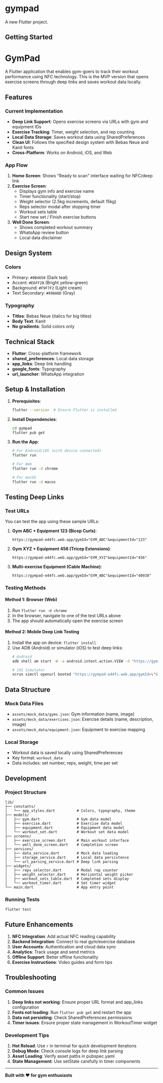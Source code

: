 # gympad

A new Flutter project.

## Getting Started

# GymPad

A Flutter application that enables gym-goers to track their workout performance using NFC technology. This is the MVP version that opens exercise screens through deep links and saves workout data locally.

## Features

### Current Implementation
- **Deep Link Support**: Opens exercise screens via URLs with gym and equipment IDs
- **Exercise Tracking**: Timer, weight selection, and rep counting
- **Local Data Storage**: Saves workout data using SharedPreferences
- **Clean UI**: Follows the specified design system with Bebas Neue and Kanit fonts
- **Cross-Platform**: Works on Android, iOS, and Web

### App Flow
1. **Home Screen**: Shows "Ready to scan" interface waiting for NFC/deep link
2. **Exercise Screen**: 
   - Displays gym info and exercise name
   - Timer functionality (start/stop)
   - Weight selector (2.5kg increments, default 15kg)
   - Reps selector modal after stopping timer
   - Workout sets table
   - Start new set / Finish exercise buttons
3. **Well Done Screen**: 
   - Shows completed workout summary
   - WhatsApp review button
   - Local data disclaimer

## Design System

### Colors
- Primary: `#0B4650` (Dark teal)
- Accent: `#E6FF2B` (Bright yellow-green)
- Background: `#F9F7F2` (Light cream)
- Text Secondary: `#898A8D` (Gray)

### Typography
- **Titles**: Bebas Neue (italics for big titles)
- **Body Text**: Kanit
- **No gradients**: Solid colors only

## Technical Stack

- **Flutter**: Cross-platform framework
- **shared_preferences**: Local data storage
- **app_links**: Deep link handling
- **google_fonts**: Typography
- **url_launcher**: WhatsApp integration

## Setup & Installation

1. **Prerequisites**:
   ```bash
   flutter --version  # Ensure Flutter is installed
   ```

2. **Install Dependencies**:
   ```bash
   cd gympad
   flutter pub get
   ```

3. **Run the App**:
   ```bash
   # For Android/iOS (with device connected)
   flutter run
   
   # For Web
   flutter run -d chrome
   
   # For macOS
   flutter run -d macos
   ```

## Testing Deep Links

### Test URLs
You can test the app using these sample URLs:

1. **Gym ABC + Equipment 123 (Bicep Curls)**:
   ```
   https://gympad-e44fc.web.app/gymId="GYM_ABC"&equipmentId="123"
   ```

2. **Gym XYZ + Equipment 456 (Tricep Extensions)**:
   ```
   https://gympad-e44fc.web.app/gymId="GYM_XYZ"&equipmentId="456"
   ```

3. **Multi-exercise Equipment (Cable Machine)**:
   ```
   https://gympad-e44fc.web.app/gymId="GYM_ABC"&equipmentId="40938"
   ```

### Testing Methods

#### Method 1: Browser (Web)
1. Run `flutter run -d chrome`
2. In the browser, navigate to one of the test URLs above
3. The app should automatically open the exercise screen

#### Method 2: Mobile Deep Link Testing
1. Install the app on device: `flutter install`
2. Use ADB (Android) or simulator (iOS) to test deep links:
   ```bash
   # Android
   adb shell am start -W -a android.intent.action.VIEW -d "https://gympad-e44fc.web.app/gymId=\"GYM_ABC\"&equipmentId=\"123\"" com.example.gympad
   
   # iOS Simulator
   xcrun simctl openurl booted "https://gympad-e44fc.web.app/gymId=\"GYM_ABC\"&equipmentId=\"123\""
   ```

## Data Structure

### Mock Data Files
- `assets/mock_data/gyms.json`: Gym information (name, image)
- `assets/mock_data/exercises.json`: Exercise details (name, description, image)
- `assets/mock_data/equipment.json`: Equipment to exercise mapping

### Local Storage
- Workout data is saved locally using SharedPreferences
- Key format: `workout_data`
- Data includes: set number, reps, weight, time per set

## Development

### Project Structure
```
lib/
├── constants/
│   └── app_styles.dart          # Colors, typography, theme
├── models/
│   ├── gym.dart                 # Gym data model
│   ├── exercise.dart            # Exercise data model
│   ├── equipment.dart           # Equipment data model
│   └── workout_set.dart         # Workout set data model
├── screens/
│   ├── exercise_screen.dart     # Main workout interface
│   └── well_done_screen.dart    # Completion screen
├── services/
│   ├── data_service.dart        # Mock data loading
│   ├── storage_service.dart     # Local data persistence
│   └── url_parsing_service.dart # Deep link parsing
├── widgets/
│   ├── reps_selector.dart       # Modal rep counter
│   ├── weight_selector.dart     # Horizontal weight picker
│   ├── workout_sets_table.dart  # Completed sets display
│   └── workout_timer.dart       # Set timer widget
└── main.dart                    # App entry point
```

### Running Tests
```bash
flutter test
```

## Future Enhancements

1. **NFC Integration**: Add actual NFC reading capability
2. **Backend Integration**: Connect to real gym/exercise database
3. **User Accounts**: Authentication and cloud data sync
4. **Analytics**: Track usage and send metrics
5. **Offline Support**: Better offline functionality
6. **Exercise Instructions**: Video guides and form tips

## Troubleshooting

### Common Issues

1. **Deep links not working**: Ensure proper URL format and app_links configuration
2. **Fonts not loading**: Run `flutter pub get` and restart the app
3. **Data not persisting**: Check SharedPreferences permissions
4. **Timer issues**: Ensure proper state management in WorkoutTimer widget

### Development Tips

1. **Hot Reload**: Use `r` in terminal for quick development iterations
2. **Debug Mode**: Check console logs for deep link parsing
3. **Asset Loading**: Verify asset paths in pubspec.yaml
4. **State Management**: Use setState carefully in timer components

---

**Built with ❤️ for gym enthusiasts**
